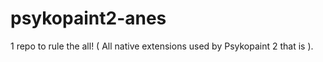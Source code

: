 psykopaint2-anes
================

1 repo to rule the all! ( All native extensions used by Psykopaint 2 that is ).